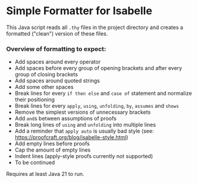 # Simple Formatter for Isabelle

This Java script reads all `.thy` files in the project directory and creates a formatted ("clean") version of these files.

### Overview of formatting to expect:
- Add spaces around every operator
- Add spaces before every group of opening brackets and after every group of closing brackets
- Add spaces around quoted strings
- Add some other spaces
- Break lines for every `if then else` and `case of` statement and normalize their positioning
- Break lines for every `apply`, `using`, `unfolding`, `by`, `assumes` and `shows`
- Remove the simplest versions of unnecessary brackets
- Add `and`s between assumptions of proofs
- Break long lines of `using` and `unfolding` into multiple lines
- Add a reminder that `apply auto` is usually bad style (see: https://proofcraft.org/blog/isabelle-style.html)
- Add empty lines before proofs
- Cap the amount of empty lines
- Indent lines (apply-style proofs currently not supported)
- To be continued

Requires at least Java 21 to run.
